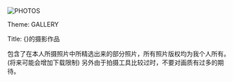 ![PHOTOS](摄影.JPG)

Theme: GALLERY

Title: {}的摄影作品

包含了在本人所摄照片中所精选出来的部分照片，所有照片版权均为我个人所有。(将来可能会增加下载限制) 另外由于拍摄工具比较过时，不要对画质有过多的期待。